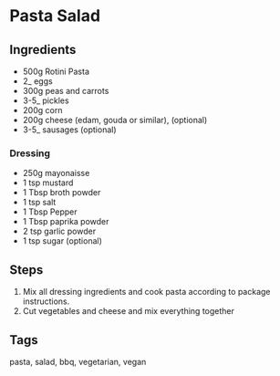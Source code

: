 # Pasta Salad

## Ingredients

* 500g Rotini Pasta
* 2_ eggs
* 300g peas and carrots
* 3-5_ pickles
* 200g corn
* 200g cheese (edam, gouda or similar), (optional)
* 3-5_ sausages (optional)

### Dressing
 
* 250g mayonaisse
* 1 tsp mustard
* 1 Tbsp broth powder 
* 1 tsp salt
* 1 Tbsp Pepper
* 1 Tbsp paprika powder 
* 2 tsp garlic powder 
* 1 tsp sugar (optional)

## Steps

1. Mix all dressing ingredients and cook pasta according to package instructions.
2. Cut vegetables and cheese and mix everything together


## Tags
pasta, salad, bbq, vegetarian, vegan
